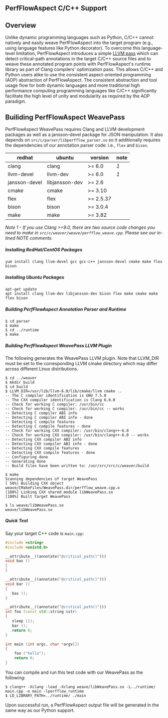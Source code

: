 ## PerfFlowAspect C/C++  Support

## Overview
Unlike dynamic programming languages such as Python,
C/C++ cannot natively and easily weave PerfFlowAspect
into the target program (e.g., using language
features like Python decorator).
To overcome this language-level limitation,
PerfFlowAspect introduces a simple
[LLVM pass](https://llvm.org/docs/WritingAnLLVMPass.html#introduction-what-is-a-pass)
which can detect critical-path annotations
in the target C/C++ source files and to weave
these annotated program points with
PerfFlowAspect's runtime library as part
of Clang compilers' optimization pass.
This allows C/C++ and Python users alike to use the
consistent aspect-oriented programming (AOP) abstraction
of PerfFlowAspect.
The consistent abstraction and
tool usage flow for both dynamic languages and
more traditional high performance computing
programming languages like C/C++ significantly
facilitate the high level of unity and modularity
as required by the AOP paradigm.

## Builiding PerfFlowAspect WeavePass
PerfFlowAspect WeavePass requires Clang
and LLVM development packages as well as a
jansson-devel package for JSON manipulation.
It also depends on `src/c/parser/libperfflow_parser.so`
so it additionally requires the dependencies of
our annotation parser code: i.e.,
`flex` and `bison`.

**redhat**                | **ubuntu**              | **version**       | **note**
----------                | ----------              | -----------       | --------
clang                     | clang                   | >= 6.0            | *1*
llvm-devel                | llvm-dev                | >= 6.0            | *1*
jansson-devel             | libjansson-dev          | >= 2.6            |
cmake                     | cmake                   | >= 3.10           |
flex                      | flex                    | >= 2.5.37         |
bison                     | bison                   | >= 3.0.4          |
make                      | make                    | >= 3.82           |

*Note 1 - If you use Clang >=9.0, there are two source code changes
you need to make in `src/c/weaver/weave/perfflow_weave.cpp`.
Please see our in-lined NOTE comments.*

##### Installing RedHat/CentOS Packages
```
yum install clang llvm-devel gcc gcc-c++ jansson-devel cmake make flex bison
```

##### Installing Ubuntu Packages

```
apt-get update
apt install clang llvm-dev libjansson-dev bison flex make cmake make flex bison
```

##### Building PerfFlowAspect Annotation Parser and Runtime

```console
$ cd parser
$ make
$ cd ../runtime
$ make
```

##### Building PerfFlowAspect WeavePass LLVM Plugin

The following generates the WeavePass LLVM plugin.
Note that LLVM_DIR must be set to the corresponding
LLVM cmake directory which may differ across
different Linux distributions.

```console
$ cd ../weaver
$ mkdir build
$ cd build
$ LLVM_DIR=/usr/lib/llvm-6.0/lib/cmake/llvm cmake ..
-- The C compiler identification is GNU 7.5.0
-- The CXX compiler identification is Clang 6.0.0
-- Check for working C compiler: /usr/bin/cc
-- Check for working C compiler: /usr/bin/cc -- works
-- Detecting C compiler ABI info
-- Detecting C compiler ABI info - done
-- Detecting C compile features
-- Detecting C compile features - done
-- Check for working CXX compiler: /usr/bin/clang++-6.0
-- Check for working CXX compiler: /usr/bin/clang++-6.0 -- works
-- Detecting CXX compiler ABI info
-- Detecting CXX compiler ABI info - done
-- Detecting CXX compile features
-- Detecting CXX compile features - done
-- Configuring done
-- Generating done
-- Build files have been written to: /usr/src/src/c/weaver/build

$ make
Scanning dependencies of target WeavePass
[ 50%] Building CXX object weave/CMakeFiles/WeavePass.dir/perfflow_weave.cpp.o
[100%] Linking CXX shared module libWeavePass.so
[100%] Built target WeavePass

$ ls weave/libWeavePass.so
weave/libWeavePass.so
```

##### Quick Test

Say your target C++ code is `main.cpp`:

```c++
#include <string>
#include <unistd.h>

__attribute__((annotate("@critical_path()")))
void bas ()
{
}

__attribute__((annotate("@critical_path()")))
void bar ()
{
   bas ();
}

__attribute__((annotate("@critical_path()")))
int foo (const std::string &str)
{
   sleep (1);
   bar ();
   return 0;
}

int main (int argc, char *argv[])
{
    foo ("hello");
    return 0;
}
```

You can compile and run this test code
with our WeavePass as the following:

```console
$ clang++ -Xclang -load -Xclang weave/libWeavePass.so -L../runtime/ main.cpp -o main -lperfflow_runtime
$ LD_LIBRARY_PATH=../runtime/ ./main
```

Upon successful run, a PerfFlowAspect output file will be
generated in the same way as our Python support.

